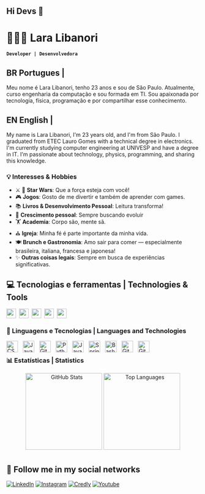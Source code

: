 ## Hi Devs 👋
# 👩🏻‍💻 Lara Libanori

**`Developer | Desenvolvedora`**

## BR Portugues |
Meu nome é Lara Libanori, tenho 23 anos e sou de São Paulo. Atualmente, curso engenharia da computação e sou formada em TI. Sou apaixonada por tecnologia, física, programação e por compartilhar esse conhecimento.

## EN English |
My name is Lara Libanori, I'm 23 years old, and I'm from São Paulo. I graduated from ETEC Lauro Gomes with a technical degree in electronics. I'm currently studying computer engineering at UNIVESP and have a degree in IT. I'm passionate about technology, physics, programming, and sharing this knowledge.

### 💡 Interesses & Hobbies

- ⚔️ 🔵 **Star Wars**: Que a força esteja com você!
- 🎮 **Jogos**: Gosto de me divertir e também de aprender com games.
- 📚 **Livros & Desenvolvimento Pessoal**: Leitura transforma!
- 🧠 **Crescimento pessoal**: Sempre buscando evoluir 
- 🏋️ **Academia**: Corpo são, mente sã.
- ⛪ **Igreja**: Minha fé é parte importante da minha vida.
- 🍽️ **Brunch e Gastronomia**: Amo sair para comer — especialmente brasileira, italiana, francesa e japonesa!
- ✨ **Outras coisas legais**: Sempre em busca de experiências significativas.

## 💻 Tecnologias e ferramentas | Technologies & Tools
<div style="display: flex; gap: 8px; align-items: center; flex-wrap: wrap;">
  <img src="https://img.shields.io/badge/bootstrap%20-%23563D7C.svg?&style=for-the-badge&logo=bootstrap&logoColor=white" height="25"/>
  <img src="https://img.shields.io/badge/postgres-%23316192.svg?&style=for-the-badge&logo=postgresql&logoColor=white" height="25"/>
  <img src="https://img.shields.io/badge/-npm-CB3837?style=flat-square&logo=npm" height="25"/>
  <img src="https://img.shields.io/badge/-GitHub-181717?style=flat-square&logo=github" height="25"/>
  <img src="https://img.shields.io/badge/MongoDB-%234ea94b.svg?&style=for-the-badge&logo=mongodb&logoColor=white" height="25"/>
</div>

### 🤖 Linguagens e Tecnologias | Languages and Technologies
<div
<img 
    align="left" 
    alt="HTML"
    title="HTML" 
    width="30px" 
    style="padding-right: 10px;" 
    src="https://cdn.jsdelivr.net/gh/devicons/devicon@latest/icons/html5/html5-original.svg" 
/>
<img 
    align="left" 
    alt="CSS" 
    title="CSS"
    width="30px" 
    style="padding-right: 10px;" 
    src="https://cdn.jsdelivr.net/gh/devicons/devicon@latest/icons/css3/css3-original.svg" 
/>
<img 
    align="left" 
    alt="JavaScript" 
    title="JavaScript"
    width="30px" 
    style="padding-right: 10px;" 
    src="https://cdn.jsdelivr.net/gh/devicons/devicon@latest/icons/javascript/javascript-original.svg" 
/>
<img 
    align="left" 
    alt="Git" 
    title="Git"
    width="30px" 
    style="padding-right: 10px;" 
    src="https://cdn.jsdelivr.net/gh/devicons/devicon@latest/icons/git/git-original.svg" 
/>
<img 
    align="left" 
    alt="Python" 
    title="Python"
    width="30px" 
    style="padding-right: 10px;" 
    src="https://cdn.jsdelivr.net/gh/devicons/devicon@latest/icons/python/python-original.svg" 
/>
<img 
  align="left" 
  alt="Java" 
  width="30px" 
  style="padding-right:10px;" 
  src="https://cdn.jsdelivr.net/gh/devicons/devicon/icons/java/java-original.svg"
/>
<img 
  align="left" 
  alt="Spring" 
  width="30px" 
  style="padding-right:10px;" 
  src="https://cdn.jsdelivr.net/gh/devicons/devicon/icons/spring/spring-original.svg" 
/>
<img 
  align="left" 
  alt="Bash" 
  width="30px" 
  style="padding-right:10px;" 
  src="https://cdn.jsdelivr.net/gh/devicons/devicon@latest/icons/amazonwebservices/amazonwebservices-original-wordmark.svg" 
/>
<img 
  align="left" 
  alt="Git" 
  width="30px" 
  style="padding-right:10px;" src="https://cdn.jsdelivr.net/gh/devicons/devicon/icons/git/git-original.svg" 
/>


<img 
  align="left" 
  alt="GitHub" 
  width="30px" 
  style="padding-right:10px;" 
  src="https://cdn.jsdelivr.net/gh/devicons/devicon/icons/github/github-original.svg" 
/>

</div>
<br> 


### 📊 Estatísticas | Statistics
<div align="center">
<img 
  alt="GitHub Stats" 
  height="200" 
  style="margin-bottom: 10px;" 
  src="https://github-readme-stats.vercel.app/api?username=LaraLZ&show_icons=true&theme=tokyonight&include_all_commits=true&locale=pt-br" 
/>
<img 
  alt="Top Languages" 
  height="200" 
  src="https://github-readme-stats.vercel.app/api/top-langs/?username=LaraLZ&theme=tokyonight&layout=compact&custom_title=Tecnologias&langs_count=9" 
/>
</div>

## 🎯 Follow me in my social networks 
[![LinkedIn](https://img.shields.io/badge/linkedin-%230077B5.svg?&style=for-the-badge&logo=linkedin&logoColor=white)](https://www.linkedin.com/in/laralibanori/)
[![Instagram](https://img.shields.io/badge/instagram-%23E4405F.svg?&style=for-the-badge&logo=instagram&logoColor=white)](https://www.instagram.com/_laralibanori)
[![Credly](https://img.shields.io/badge/credly-303F9F.svg?&style=for-the-badge&logo=credly&logoColor=white)](https://www.credly.com/users/laralibanori/badges)
[![Youtube](https://img.shields.io/badge/youtube-%23FF0000.svg?&style=for-the-badge&logo=youtube&logoColor=white)](https://www.youtube.com/@laralibanori)


